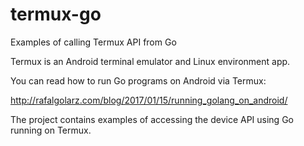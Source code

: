 # termux-go
Examples of calling Termux API from Go

Termux is an Android terminal emulator and Linux environment app.

You can read how to run Go programs on Android via Termux:

http://rafalgolarz.com/blog/2017/01/15/running_golang_on_android/


The project contains examples of accessing the device API using Go running on Termux.
